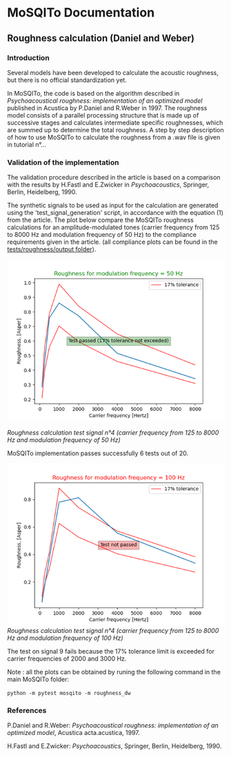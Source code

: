 # MoSQITo Documentation
## Roughness calculation (Daniel and Weber)

### Introduction

Several models have been developed to calculate the acoustic roughness, but there is no official standardization yet. 

In MoSQITo, the code is based on the algorithm described in *Psychoacoustical roughness: implementation of an optimized model* published in Acustica by P.Daniel and R.Weber in 1997.
The roughness model consists of a parallel processing structure that is made up of successive stages and calculates intermediate specific roughnesses, which are summed up to determine the total roughness.
A step by step description of how to use MoSQITo to calculate the roughness from a .wav file is given in tutorial n°...

### Validation of the implementation

The validation procedure described in the article is based on a comparison with the results by H.Fastl and E.Zwicker in *Psychoacoustics*, Springer, Berlin, Heidelberg, 1990. 


The synthetic signals to be used as input for the calculation are generated using the 'test_signal_generation' script, in accordance with the equation (1) from the article. 
The plot below compare the MoSQITo roughness calculations for an amplitude-modulated tones (carrier frequency from 125 to 8000 Hz and modulation frequency of 50 Hz) to the compliance requirements given in the article. 
(all compliance plots can be found in the [tests/roughness/output folder](../mosqito/tests/roughness/output)). 


![](../mosqito/tests/roughness/output\test_roughness_dw_fmod50Hz.png)

*Roughness calculation test signal n°4 (carrier frequency from 125 to 8000 Hz and modulation frequency of 50 Hz)*

MoSQITo implementation passes successfully 6 tests out of 20.

![](../mosqito/tests/roughness/output\test_roughness_dw_fmod100Hz.png)
*Roughness calculation test signal n°4 (carrier frequency from 125 to 8000 Hz and modulation frequency of 100 Hz)*


The test on signal 9 fails because the 17% tolerance limit is exceeded for carrier frequencies of 2000 and 3000 Hz.

Note : all the plots can be obtained by runing the following command in the main MoSQITo folder: 

```python -m pytest mosqito -m roughness_dw``` 




### References

P.Daniel and R.Weber: *Psychoacoustical roughness: implementation of an optimized model*, Acustica acta.acustica, 1997.

H.Fastl and E.Zwicker: *Psychoacoustics*, Springer, Berlin, Heidelberg, 1990. 